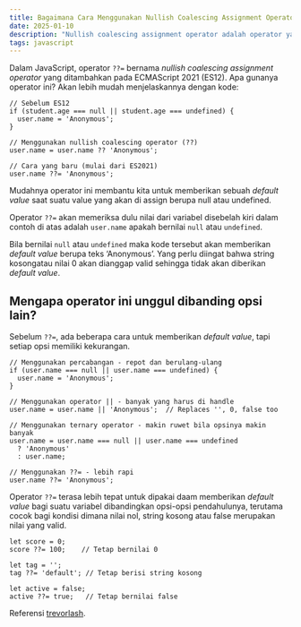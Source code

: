 ```yaml
---
title: Bagaimana Cara Menggunakan Nullish Coalescing Assignment Operator di JavaScript
date: 2025-01-10
description: "Nullish coalescing assignment operator adalah operator yang memungkinkan kita untuk menetapkan nilai default ke suatu variabel jika nilainya adalah null atau undefined."
tags: javascript
---
```



Dalam JavaScript, operator  `??=`  bernama  _nullish coalescing assignment operator_  yang ditambahkan pada ECMAScript 2021 (ES12). Apa gunanya operator ini? Akan lebih mudah menjelaskannya dengan kode:

```
// Sebelum ES12
if (student.age === null || student.age === undefined) {
  user.name = 'Anonymous';
}

// Menggunakan nullish coalescing operator (??)
user.name = user.name ?? 'Anonymous';

// Cara yang baru (mulai dari ES2021)
user.name ??= 'Anonymous';
```

Mudahnya operator ini membantu kita untuk memberikan sebuah  _default value_  saat suatu value yang akan di assign berupa null atau undefined.

Operator  `??=`  akan memeriksa dulu nilai dari variabel disebelah kiri dalam contoh di atas adalah  `user.name`  apakah bernilai  `null`  atau  `undefined`.

Bila bernilai  `null`  atau  `undefined`  maka kode tersebut akan memberikan  _default value_  berupa teks ‘Anonymous’. Yang perlu diingat bahwa string kosongatau nilai 0 akan dianggap valid sehingga tidak akan diberikan  _default value_.

## Mengapa operator ini unggul dibanding opsi lain?

Sebelum  `??=`, ada beberapa cara untuk memberikan  _default value_, tapi setiap opsi memiliki kekurangan.

```
// Menggunakan percabangan - repot dan berulang-ulang
if (user.name === null || user.name === undefined) {
  user.name = 'Anonymous';
}

// Menggunakan operator || - banyak yang harus di handle
user.name = user.name || 'Anonymous';  // Replaces '', 0, false too

// Menggunakan ternary operator - makin ruwet bila opsinya makin banyak
user.name = user.name === null || user.name === undefined
  ? 'Anonymous'
  : user.name;

// Menggunakan ??= - lebih rapi
user.name ??= 'Anonymous';
```

Operator  `??=`  terasa lebih tepat untuk dipakai daam memberikan  _default value_  bagi suatu variabel dibandingkan opsi-opsi pendahulunya, terutama cocok bagi kondisi dimana nilai nol, string kosong atau false merupakan nilai yang valid.

```
let score = 0;
score ??= 100;    // Tetap bernilai 0

let tag = '';
tag ??= 'default'; // Tetap berisi string kosong

let active = false;
active ??= true;   // Tetap bernilai false
```

Referensi [trevorlash](https://www.trevorlasn.com/blog/javascript-nullish-coalescing-assignment-operator).